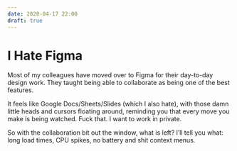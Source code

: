 ```yaml
---
date: 2020-04-17 22:00
draft: true
---
```


# I Hate Figma

Most of my colleagues have moved over to Figma for their day-to-day design work. They taught being able to collaborate as being one of the best features.

It feels like Google Docs/Sheets/Slides (which I also hate), with those damn little heads and cursors floating around, reminding you that every move you make is being watched. Fuck that. I want to work in private.

So with the collaboration bit out the window, what is left? I’ll tell you what: long load times, CPU spikes, no battery and shit context menus.